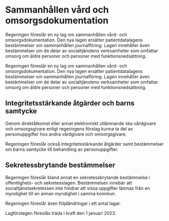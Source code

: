 # Sammanhållen vård och omsorgsdokumentation

Regeringen föreslår en ny lag om sammanhållen vård- och omsorgsdokumentation. Den nya lagen ersätter patientdatalagens bestämmelser om sammanhållen journalföring. Lagen innehåller även bestämmelser om de delar av socialtjänstens verksamheter som omfattar omsorg om äldre personer och personer med funktionsnedsättning.

Regeringen föreslår en ny lag om sammanhållen vård- och omsorgsdokumentation. Den nya lagen ersätter patientdatalagens bestämmelser om sammanhållen journalföring. Lagen innehåller även bestämmelser om de delar av socialtjänstens verksamheter som omfattar omsorg om äldre personer och personer med funktionsnedsättning.

## Integritetsstärkande åtgärder och barns samtycke

Genom direktåtkomst eller annat elektroniskt utlämnande ska vårdgivare och omsorgsgivare enligt regeringens förslag kunna ta del av personuppgifter hos andra vårdgivare och omsorgsgivare.

Regeringen föreslår också integritetsstärkande åtgärder samt bestämmelser om barns samtycke till behandling av personuppgifter.

## Sekretessbrytande bestämmelser

Regeringen föreslår bland annat en sekretessbrytande bestämmelse i offentlighets- och sekretesslagen. Bestämmelsen innebär att socialtjänstsekretessen inte hindrar att vissa uppgifter lämnas från en myndighet till en annan myndighet i samma kommun.

Regeringen föreslår även följdändringar i ett antal lagar.

Lagförslagen föreslås träda i kraft den 1 januari 2023.
